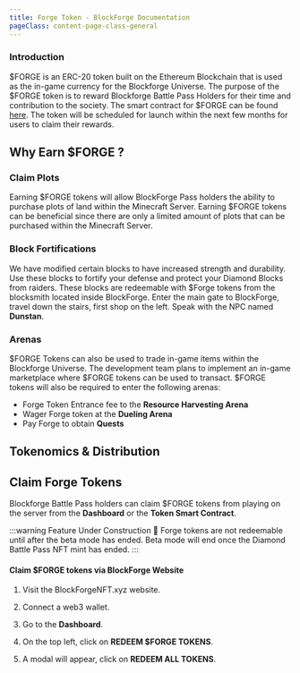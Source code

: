 ```yaml
---
title: Forge Token - BlockForge Documentation
pageClass: content-page-class-general
---
```

<ForgeHeaderImg />


### Introduction
 $FORGE is an ERC-20 token built on the Ethereum Blockchain that is used as the in-game currency for the Blockforge Universe. The purpose of the $FORGE token is to reward Blockforge Battle Pass Holders for their time and contribution to the society. The smart contract for $FORGE can be found [here](https://etherscan.io/address/0x807a0774236A0fBE9e7f8E7Df49EDFED0e6777Ea). The token will be scheduled for launch within the next few months for users to claim their rewards.


## Why Earn $FORGE ?

### Claim Plots
Earning $FORGE tokens will allow BlockForge Pass holders the ability to purchase plots of land within the Minecraft Server. Earning $FORGE tokens can be beneficial since there are only a limited amount of plots that can be purchased within the Minecraft Server.
### Block Fortifications
We have modified certain blocks to have increased strength and durability. Use these blocks to fortify your defense and protect your Diamond Blocks from raiders.
These blocks are redeemable with $Forge tokens from the blocksmith located inside BlockForge. Enter the main gate to BlockForge, travel down the stairs, first shop on the left. Speak with the NPC named **Dunstan**.

### Arenas
$FORGE Tokens can also be used to trade in-game items within the Blockforge Universe. The development team plans to implement an in-game marketplace where $FORGE tokens can be used to transact. $FORGE tokens will also be required to enter the following arenas:
* Forge Token Entrance fee to the **Resource Harvesting Arena**
* Wager Forge token at the **Dueling Arena**
* Pay Forge to obtain **Quests**


## Tokenomics & Distribution

<tokenAllocationsGraph/>

## Claim Forge Tokens

Blockforge Battle Pass holders can claim $FORGE tokens from playing on the server from the **Dashboard** or the **Token Smart Contract**.

:::warning Feature Under Construction 🔨
Forge tokens are not redeemable until after the beta mode has ended. Beta mode will end once the Diamond Battle Pass NFT mint has ended.
:::

#### Claim $FORGE tokens via BlockForge Website

1. Visit the BlockForgeNFT.xyz website.

1. Connect a web3 wallet.

1. Go to the **Dashboard**.

1. On the top left, click on **REDEEM $FORGE TOKENS**.

1. A modal will appear, click on **REDEEM ALL TOKENS**.




<RedeemTokens />
